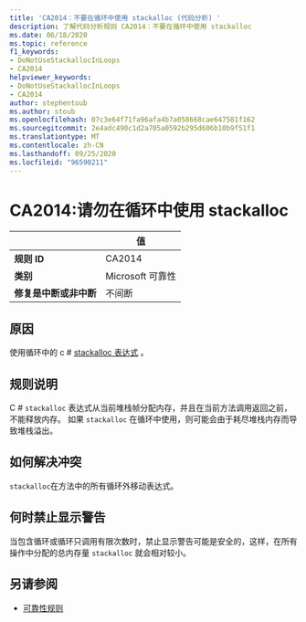```yaml
---
title: 'CA2014：不要在循环中使用 stackalloc (代码分析) '
description: 了解代码分析规则 CA2014：不要在循环中使用 stackalloc
ms.date: 06/18/2020
ms.topic: reference
f1_keywords:
- DoNotUseStackallocInLoops
- CA2014
helpviewer_keywords:
- DoNotUseStackallocInLoops
- CA2014
author: stephentoub
ms.author: stoub
ms.openlocfilehash: 07c3e64f71fa96afa4b7a058668cae647581f162
ms.sourcegitcommit: 2e4adc490c1d2a705a0592b295d606b10b9f51f1
ms.translationtype: MT
ms.contentlocale: zh-CN
ms.lasthandoff: 09/25/2020
ms.locfileid: "96590211"
---
```

# <a name="ca2014-do-not-use-stackalloc-in-loops"></a>CA2014:请勿在循环中使用 stackalloc

| | 值 |
|-|-|
| **规则 ID** |CA2014|
| **类别** |Microsoft 可靠性|
| **修复是中断或非中断** |不间断|

## <a name="cause"></a>原因

使用循环中的 c # [stackalloc 表达式](../../../csharp/language-reference/operators/stackalloc.md) 。

## <a name="rule-description"></a>规则说明

C # `stackalloc` 表达式从当前堆栈帧分配内存，并且在当前方法调用返回之前，不能释放内存。 如果 `stackalloc` 在循环中使用，则可能会由于耗尽堆栈内存而导致堆栈溢出。

## <a name="how-to-fix-violations"></a>如何解决冲突

`stackalloc`在方法中的所有循环外移动表达式。

## <a name="when-to-suppress-warnings"></a>何时禁止显示警告

当包含循环或循环只调用有限次数时，禁止显示警告可能是安全的，这样，在所有操作中分配的总内存量 `stackalloc` 就会相对较小。

## <a name="see-also"></a>另请参阅

- [可靠性规则](reliability-warnings.md)
